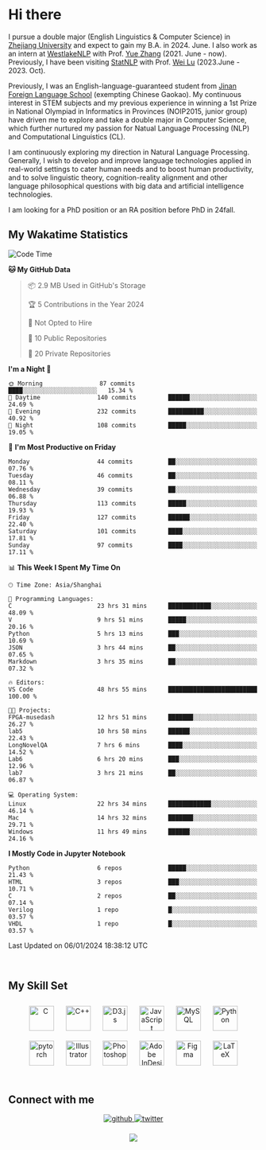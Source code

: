 # Hi there

I pursue a double major (English Linguistics & Computer Science) in [Zhejiang University](https://www.zju.edu.cn/english/) and expect to gain my B.A. in 2024. June. I also work as an intern at [WestlakeNLP](https://westlakenlp.netlify.app/) with Prof. [Yue Zhang](https://frcchang.github.io/) (2021. June - now). Previously, I have been visiting [StatNLP](https://statnlp-research.github.io/) with Prof. [Wei Lu](https://istd.sutd.edu.sg/people/faculty/lu-wei) (2023.June - 2023. Oct).

Previously, I was an English-language-guaranteed student from [Jinan Foreign Language School](https://en.wikipedia.org/wiki/Jinan_Foreign_Language_School) (exempting Chinese Gaokao). My continuous interest in STEM subjects and my previous experience in winning a 1st Prize in National Olympiad in Informatics in Provinces (NOIP2015, junior group) have driven me to explore and take a double major in Computer Science, which further nurtured my passion for Natual Language Processing (NLP) and Computational Linguistics (CL).

I am continuously exploring my direction in Natural Language Processing. Generally, I wish to develop and improve language technologies applied in real-world settings to cater human needs and to boost human productivity, and to solve linguistic theory, cognition-reality alignment and other language philosophical questions with big data and artificial intelligence technologies.

I am looking for a PhD position or an RA position before PhD in 24fall.
<br/>  


<!-- 
## Github Stats  
<div align="center"><img src="https://github-readme-stats.vercel.app/api?username=LuneRGB&show_icons=true&count_private=true&hide_border=true" align="center" /></div>  

<br/>   -->


## My Wakatime Statistics

<!--START_SECTION:waka-->
![Code Time](http://img.shields.io/badge/Code%20Time-1%2C142%20hrs%2037%20mins-blue)

**🐱 My GitHub Data** 

> 📦 2.9 MB Used in GitHub's Storage 
 > 
> 🏆 5 Contributions in the Year 2024
 > 
> 🚫 Not Opted to Hire
 > 
> 📜 10 Public Repositories 
 > 
> 🔑 20 Private Repositories 
 > 
**I'm a Night 🦉** 

```text
🌞 Morning                87 commits          ████░░░░░░░░░░░░░░░░░░░░░   15.34 % 
🌆 Daytime                140 commits         ██████░░░░░░░░░░░░░░░░░░░   24.69 % 
🌃 Evening                232 commits         ██████████░░░░░░░░░░░░░░░   40.92 % 
🌙 Night                  108 commits         █████░░░░░░░░░░░░░░░░░░░░   19.05 % 
```
📅 **I'm Most Productive on Friday** 

```text
Monday                   44 commits          ██░░░░░░░░░░░░░░░░░░░░░░░   07.76 % 
Tuesday                  46 commits          ██░░░░░░░░░░░░░░░░░░░░░░░   08.11 % 
Wednesday                39 commits          ██░░░░░░░░░░░░░░░░░░░░░░░   06.88 % 
Thursday                 113 commits         █████░░░░░░░░░░░░░░░░░░░░   19.93 % 
Friday                   127 commits         ██████░░░░░░░░░░░░░░░░░░░   22.40 % 
Saturday                 101 commits         ████░░░░░░░░░░░░░░░░░░░░░   17.81 % 
Sunday                   97 commits          ████░░░░░░░░░░░░░░░░░░░░░   17.11 % 
```


📊 **This Week I Spent My Time On** 

```text
🕑︎ Time Zone: Asia/Shanghai

💬 Programming Languages: 
C                        23 hrs 31 mins      ████████████░░░░░░░░░░░░░   48.09 % 
V                        9 hrs 51 mins       █████░░░░░░░░░░░░░░░░░░░░   20.16 % 
Python                   5 hrs 13 mins       ███░░░░░░░░░░░░░░░░░░░░░░   10.69 % 
JSON                     3 hrs 44 mins       ██░░░░░░░░░░░░░░░░░░░░░░░   07.65 % 
Markdown                 3 hrs 35 mins       ██░░░░░░░░░░░░░░░░░░░░░░░   07.32 % 

🔥 Editors: 
VS Code                  48 hrs 55 mins      █████████████████████████   100.00 % 

🐱‍💻 Projects: 
FPGA-musedash            12 hrs 51 mins      ███████░░░░░░░░░░░░░░░░░░   26.27 % 
lab5                     10 hrs 58 mins      ██████░░░░░░░░░░░░░░░░░░░   22.43 % 
LongNovelQA              7 hrs 6 mins        ████░░░░░░░░░░░░░░░░░░░░░   14.52 % 
Lab6                     6 hrs 20 mins       ███░░░░░░░░░░░░░░░░░░░░░░   12.96 % 
lab7                     3 hrs 21 mins       ██░░░░░░░░░░░░░░░░░░░░░░░   06.87 % 

💻 Operating System: 
Linux                    22 hrs 34 mins      ████████████░░░░░░░░░░░░░   46.14 % 
Mac                      14 hrs 32 mins      ███████░░░░░░░░░░░░░░░░░░   29.71 % 
Windows                  11 hrs 49 mins      ██████░░░░░░░░░░░░░░░░░░░   24.16 % 
```

**I Mostly Code in Jupyter Notebook** 

```text
Python                   6 repos             █████░░░░░░░░░░░░░░░░░░░░   21.43 % 
HTML                     3 repos             ███░░░░░░░░░░░░░░░░░░░░░░   10.71 % 
C                        2 repos             ██░░░░░░░░░░░░░░░░░░░░░░░   07.14 % 
Verilog                  1 repo              █░░░░░░░░░░░░░░░░░░░░░░░░   03.57 % 
VHDL                     1 repo              █░░░░░░░░░░░░░░░░░░░░░░░░   03.57 % 
```




 Last Updated on 06/01/2024 18:38:12 UTC
<!--END_SECTION:waka-->


<!-- <div align="center">

  [![Top Langs](https://github-readme-stats.vercel.app/api/top-langs/?username=LuneRGB&layout=compact)](https://github.com/LuneRGB/github-readme-stats)

</div>   -->

<br/>  



## My Skill Set  
<div align="center">  
<a href="https://www.cprogramming.com/" target="_blank"><img style="margin: 10px" src="https://profilinator.rishav.dev/skills-assets/c-original.svg" alt="C" height="50" /></a>  
<a href="https://www.cplusplus.com/" target="_blank"><img style="margin: 10px" src="https://profilinator.rishav.dev/skills-assets/cplusplus-original.svg" alt="C++" height="50" /></a>  
<a href="https://d3js.org/" target="_blank"><img style="margin: 10px" src="https://profilinator.rishav.dev/skills-assets/d3js-original.svg" alt="D3.js" height="50" /></a>  
<a href="https://www.javascript.com/" target="_blank"><img style="margin: 10px" src="https://profilinator.rishav.dev/skills-assets/javascript-original.svg" alt="JavaScript" height="50" /></a>  
<a href="https://www.mysql.com/" target="_blank"><img style="margin: 10px" src="https://profilinator.rishav.dev/skills-assets/mysql-original-wordmark.svg" alt="MySQL" height="50" /></a>  
<a href="https://www.python.org/" target="_blank"><img style="margin: 10px" src="https://profilinator.rishav.dev/skills-assets/python-original.svg" alt="Python" height="50" /></a>  
<a href="https://pytorch.org/" target="_blank"><img style="margin: 10px" src="https://profilinator.rishav.dev/skills-assets/pytorch-icon.svg" alt="pytorch" height="50" /></a>  
<a href="https://www.adobe.com/in/products/illustrator.html" target="_blank"><img style="margin: 10px" src="https://profilinator.rishav.dev/skills-assets/adobe_illustrator-icon.svg" alt="Illustrator" height="50" /></a>  
<a href="https://www.adobe.com/in/products/photoshop.html" target="_blank"><img style="margin: 10px" src="https://profilinator.rishav.dev/skills-assets/photoshop-plain.svg" alt="Photoshop" height="50" /></a>  
<a href="https://www.adobe.com/in/products/indesign.html" target="_blank"><img style="margin: 10px" src="https://profilinator.rishav.dev/skills-assets/adobeindesign.svg" alt="Adobe InDesign" height="50" /></a>  
<a href="https://www.figma.com/" target="_blank"><img style="margin: 10px" src="https://profilinator.rishav.dev/skills-assets/figma-icon.svg" alt="Figma" height="50" /></a>  
<a href="https://www.latex-project.org/" target="_blank"><img style="margin: 10px" src="https://profilinator.rishav.dev/skills-assets/latex.png" alt="LaTeX" height="50" /></a>  
</div>  

<br/>  



## Connect with me  
<div align="center">
<a href="https://github.com/ruoxining" target="_blank">
<img src=https://img.shields.io/badge/github-%2324292e.svg?&style=for-the-badge&logo=github&logoColor=white alt=github style="margin-bottom: 5px;" />
</a>
<a href="https://twitter.com/LuneRGB" target="_blank">
<img src=https://img.shields.io/badge/twitter-%2300acee.svg?&style=for-the-badge&logo=twitter&logoColor=white alt=twitter style="margin-bottom: 5px;" />
</a>  
</div>  
  

<br/> 


<div align="center">
<img src="https://komarev.com/ghpvc/?username=LuneRGB&&style=flat-square" align="center" />
</div>  

<br />
